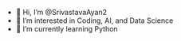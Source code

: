 - 👋 Hi, I’m @SrivastavaAyan2
- 👀 I’m interested in Coding, AI, and Data Science
- 🌱 I’m currently learning Python


<!---
SrivastavaAyan2/SrivastavaAyan2 is a ✨ special ✨ repository because its `README.md` (this file) appears on your GitHub profile.
You can click the Preview link to take a look at your changes.
--->
